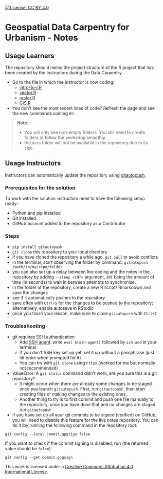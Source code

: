 [![License: CC BY 4.0](https://img.shields.io/badge/License-CC_BY_4.0-lightgrey.svg)](https://creativecommons.org/licenses/by/4.0/)

# Geospatial Data Carpentry for Urbanism - Notes 

## Usage Learners 
The repository should mimic the project structure of the R project that has been created by the instructors during the Data Carpentry. 
- Go to the file in which the instructor is now coding:
  - [intro-to-r.R](https://github.com/Rbanism/geospatial-data-carpentry-urbanism-tud-2025-02-livecode/blob/main/data-carpentry/scripts/intro-to-r.R)
  - [vector.R](https://github.com/Rbanism/geospatial-data-carpentry-urbanism-tud-2025-02-livecode/blob/main/data-carpentry/scripts/vector.R)
  - [raster.R](https://github.com/Rbanism/geospatial-data-carpentry-urbanism-tud-2025-02-livecode/blob/main/data-carpentry/scripts/raster.R)
  - [GIS.R](https://github.com/Rbanism/geospatial-data-carpentry-urbanism-tud-2025-02-livecode/blob/main/data-carpentry/scripts/GIS.R)
- You don't see the most recent lines of code? Refresh the page and see the new commands coming in!

> **Note**: 
> - You will only see non-empty folders. You still need to create folders to follow the workshop smoothly.
> - the `data` folder will not be available in the repository due to its size. 

## Usage Instructors 
Instructors can automatically update the repository using [gitautopush](https://pypi.org/project/gitautopush/). 

### Prerequisites for the solution
To work with the solution instructors need to have the following setup ready:
- Python and pip installed
- Git installed
- GitHub account added to the repository as a Contributor

### Steps
- `pip install gitautopush`
- `git clone` this repository to your local directory
- if you have cloned the repository a while ago, `git pull` to avoid conflicts
- in the terminal, start observing the folder by command: `gitautopush /path/to/my/repo/folder`
- you can also set up a delay between live coding and the notes in the repository by adding `--sleep <INT>` argument,  `INT` being the amount of time (in seconds) to wait in between attempts to synchronize.
- in the folder of the repository, create a new R script/ Rmarkdown and save the changes
- see if it automatically pushes to the repository
- save often with `Ctrl+S` for the changes to be pushed to the repository; alternatively, enable autosave in RStudio
- once you finish your lesson, make sure to close `gitautopush` with `Ctrl+C`

### Troubleshooting
- git requires SSH authentication
    - Add [SSH agent](https://stackoverflow.com/questions/10032461/git-keeps-asking-me-for-my-ssh-key-passphrase): write `eval $(ssh-agent)` followed by `ssh-add` in your terminal
    - If you don't SSH key set up yet, set it up without a passphrase (just hit enter when prompted for it)
    - You can try with `git clone` using  `https` (worked for me but normally not recommended)
- ValueError: A `git status` command didn't work, are you sure this is a git repository?
    - It might occur when there are already some changes to be staged once you launch `gitautopush`. First, run `gitautopush`, then start creating files or making changes to the existing ones. 
    - Another thing to try is to first commit and push one file manually to the repository, once you have done that and no changes are staged run `gitautopush`
- If you have set up all your git commits to be signed (verified) on GitHub, you will need to disable this feature for the live notes repository. You can do it iby running the following command in the repository root:

```
git config --local commit.gpgsign false
```

If you want to check if the commit signing is disabled, run (the returned value should be `false`):

```
git config --get commit.gpgsign

```



This work is licensed under a [Creative Commons Attribution 4.0 International License](https://creativecommons.org/licenses/by/4.0/).
